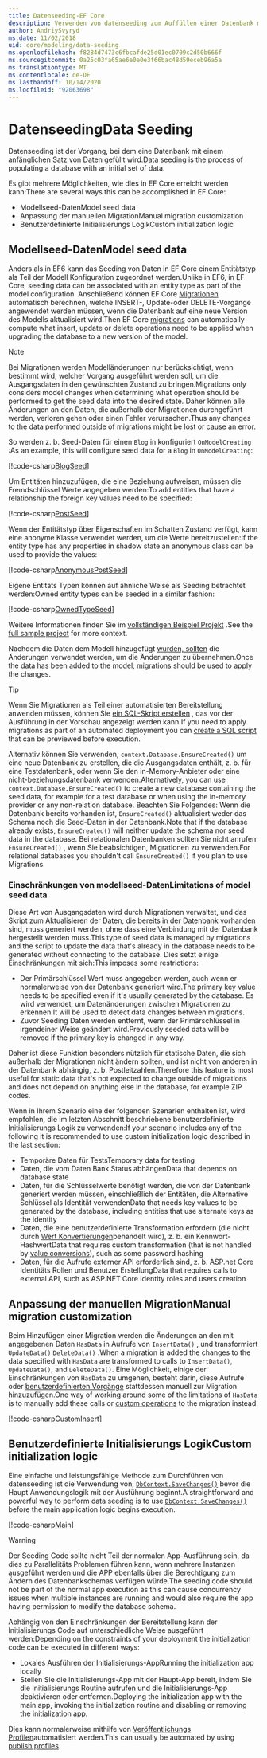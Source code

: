 ```yaml
---
title: Datenseeding-EF Core
description: Verwenden von datenseeding zum Auffüllen einer Datenbank mit einem anfänglichen Satz von Daten mithilfe von Entity Framework Core
author: AndriySvyryd
ms.date: 11/02/2018
uid: core/modeling/data-seeding
ms.openlocfilehash: f8284d7473c6fbcafde25d01ec0709c2d50b666f
ms.sourcegitcommit: 0a25c03fa65ae6e0e0e3f66bac48d59eceb96a5a
ms.translationtype: MT
ms.contentlocale: de-DE
ms.lasthandoff: 10/14/2020
ms.locfileid: "92063698"
---
```

# <a name="data-seeding"></a><span data-ttu-id="5e69e-103">Datenseeding</span><span class="sxs-lookup"><span data-stu-id="5e69e-103">Data Seeding</span></span>

<span data-ttu-id="5e69e-104">Datenseeding ist der Vorgang, bei dem eine Datenbank mit einem anfänglichen Satz von Daten gefüllt wird.</span><span class="sxs-lookup"><span data-stu-id="5e69e-104">Data seeding is the process of populating a database with an initial set of data.</span></span>

<span data-ttu-id="5e69e-105">Es gibt mehrere Möglichkeiten, wie dies in EF Core erreicht werden kann:</span><span class="sxs-lookup"><span data-stu-id="5e69e-105">There are several ways this can be accomplished in EF Core:</span></span>

* <span data-ttu-id="5e69e-106">Modellseed-Daten</span><span class="sxs-lookup"><span data-stu-id="5e69e-106">Model seed data</span></span>
* <span data-ttu-id="5e69e-107">Anpassung der manuellen Migration</span><span class="sxs-lookup"><span data-stu-id="5e69e-107">Manual migration customization</span></span>
* <span data-ttu-id="5e69e-108">Benutzerdefinierte Initialisierungs Logik</span><span class="sxs-lookup"><span data-stu-id="5e69e-108">Custom initialization logic</span></span>

## <a name="model-seed-data"></a><span data-ttu-id="5e69e-109">Modellseed-Daten</span><span class="sxs-lookup"><span data-stu-id="5e69e-109">Model seed data</span></span>

<span data-ttu-id="5e69e-110">Anders als in EF6 kann das Seeding von Daten in EF Core einem Entitätstyp als Teil der Modell Konfiguration zugeordnet werden.</span><span class="sxs-lookup"><span data-stu-id="5e69e-110">Unlike in EF6, in EF Core, seeding data can be associated with an entity type as part of the model configuration.</span></span> <span data-ttu-id="5e69e-111">Anschließend können EF Core [Migrationen](xref:core/managing-schemas/migrations/index) automatisch berechnen, welche INSERT-, Update-oder DELETE-Vorgänge angewendet werden müssen, wenn die Datenbank auf eine neue Version des Modells aktualisiert wird.</span><span class="sxs-lookup"><span data-stu-id="5e69e-111">Then EF Core [migrations](xref:core/managing-schemas/migrations/index) can automatically compute what insert, update or delete operations need to be applied when upgrading the database to a new version of the model.</span></span>

> [!NOTE]
> <span data-ttu-id="5e69e-112">Bei Migrationen werden Modelländerungen nur berücksichtigt, wenn bestimmt wird, welcher Vorgang ausgeführt werden soll, um die Ausgangsdaten in den gewünschten Zustand zu bringen.</span><span class="sxs-lookup"><span data-stu-id="5e69e-112">Migrations only considers model changes when determining what operation should be performed to get the seed data into the desired state.</span></span> <span data-ttu-id="5e69e-113">Daher können alle Änderungen an den Daten, die außerhalb der Migrationen durchgeführt werden, verloren gehen oder einen Fehler verursachen.</span><span class="sxs-lookup"><span data-stu-id="5e69e-113">Thus any changes to the data performed outside of migrations might be lost or cause an error.</span></span>

<span data-ttu-id="5e69e-114">So werden z. b. Seed-Daten für einen `Blog` in konfiguriert `OnModelCreating` :</span><span class="sxs-lookup"><span data-stu-id="5e69e-114">As an example, this will configure seed data for a `Blog` in `OnModelCreating`:</span></span>

[!code-csharp[BlogSeed](../../../samples/core/Modeling/DataSeeding/DataSeedingContext.cs?name=BlogSeed)]

<span data-ttu-id="5e69e-115">Um Entitäten hinzuzufügen, die eine Beziehung aufweisen, müssen die Fremdschlüssel Werte angegeben werden:</span><span class="sxs-lookup"><span data-stu-id="5e69e-115">To add entities that have a relationship the foreign key values need to be specified:</span></span>

[!code-csharp[PostSeed](../../../samples/core/Modeling/DataSeeding/DataSeedingContext.cs?name=PostSeed)]

<span data-ttu-id="5e69e-116">Wenn der Entitätstyp über Eigenschaften im Schatten Zustand verfügt, kann eine anonyme Klasse verwendet werden, um die Werte bereitzustellen:</span><span class="sxs-lookup"><span data-stu-id="5e69e-116">If the entity type has any properties in shadow state an anonymous class can be used to provide the values:</span></span>

[!code-csharp[AnonymousPostSeed](../../../samples/core/Modeling/DataSeeding/DataSeedingContext.cs?name=AnonymousPostSeed)]

<span data-ttu-id="5e69e-117">Eigene Entitäts Typen können auf ähnliche Weise als Seeding betrachtet werden:</span><span class="sxs-lookup"><span data-stu-id="5e69e-117">Owned entity types can be seeded in a similar fashion:</span></span>

[!code-csharp[OwnedTypeSeed](../../../samples/core/Modeling/DataSeeding/DataSeedingContext.cs?name=OwnedTypeSeed)]

<span data-ttu-id="5e69e-118">Weitere Informationen finden Sie im [vollständigen Beispiel Projekt](https://github.com/dotnet/EntityFramework.Docs/tree/master/samples/core/Modeling/DataSeeding) .</span><span class="sxs-lookup"><span data-stu-id="5e69e-118">See the [full sample project](https://github.com/dotnet/EntityFramework.Docs/tree/master/samples/core/Modeling/DataSeeding) for more context.</span></span>

<span data-ttu-id="5e69e-119">Nachdem die Daten dem Modell hinzugefügt [wurden, sollten](xref:core/managing-schemas/migrations/index) die Änderungen verwendet werden, um die Änderungen zu übernehmen.</span><span class="sxs-lookup"><span data-stu-id="5e69e-119">Once the data has been added to the model, [migrations](xref:core/managing-schemas/migrations/index) should be used to apply the changes.</span></span>

> [!TIP]
> <span data-ttu-id="5e69e-120">Wenn Sie Migrationen als Teil einer automatisierten Bereitstellung anwenden müssen, können Sie [ein SQL-Skript erstellen](xref:core/managing-schemas/migrations/index#generate-sql-scripts) , das vor der Ausführung in der Vorschau angezeigt werden kann.</span><span class="sxs-lookup"><span data-stu-id="5e69e-120">If you need to apply migrations as part of an automated deployment you can [create a SQL script](xref:core/managing-schemas/migrations/index#generate-sql-scripts) that can be previewed before execution.</span></span>

<span data-ttu-id="5e69e-121">Alternativ können Sie verwenden, `context.Database.EnsureCreated()` um eine neue Datenbank zu erstellen, die die Ausgangsdaten enthält, z. b. für eine Testdatenbank, oder wenn Sie den in-Memory-Anbieter oder eine nicht-beziehungsdatenbank verwenden.</span><span class="sxs-lookup"><span data-stu-id="5e69e-121">Alternatively, you can use `context.Database.EnsureCreated()` to create a new database containing the seed data, for example for a test database or when using the in-memory provider or any non-relation database.</span></span> <span data-ttu-id="5e69e-122">Beachten Sie Folgendes: Wenn die Datenbank bereits vorhanden ist, `EnsureCreated()` aktualisiert weder das Schema noch die Seed-Daten in der Datenbank.</span><span class="sxs-lookup"><span data-stu-id="5e69e-122">Note that if the database already exists, `EnsureCreated()` will neither update the schema nor seed data in the database.</span></span> <span data-ttu-id="5e69e-123">Bei relationalen Datenbanken sollten Sie nicht anrufen `EnsureCreated()` , wenn Sie beabsichtigen, Migrationen zu verwenden.</span><span class="sxs-lookup"><span data-stu-id="5e69e-123">For relational databases you shouldn't call `EnsureCreated()` if you plan to use Migrations.</span></span>

### <a name="limitations-of-model-seed-data"></a><span data-ttu-id="5e69e-124">Einschränkungen von modellseed-Daten</span><span class="sxs-lookup"><span data-stu-id="5e69e-124">Limitations of model seed data</span></span>

<span data-ttu-id="5e69e-125">Diese Art von Ausgangsdaten wird durch Migrationen verwaltet, und das Skript zum Aktualisieren der Daten, die bereits in der Datenbank vorhanden sind, muss generiert werden, ohne dass eine Verbindung mit der Datenbank hergestellt werden muss.</span><span class="sxs-lookup"><span data-stu-id="5e69e-125">This type of seed data is managed by migrations and the script to update the data that's already in the database needs to be generated without connecting to the database.</span></span> <span data-ttu-id="5e69e-126">Dies setzt einige Einschränkungen mit sich:</span><span class="sxs-lookup"><span data-stu-id="5e69e-126">This imposes some restrictions:</span></span>

* <span data-ttu-id="5e69e-127">Der Primärschlüssel Wert muss angegeben werden, auch wenn er normalerweise von der Datenbank generiert wird.</span><span class="sxs-lookup"><span data-stu-id="5e69e-127">The primary key value needs to be specified even if it's usually generated by the database.</span></span> <span data-ttu-id="5e69e-128">Es wird verwendet, um Datenänderungen zwischen Migrationen zu erkennen.</span><span class="sxs-lookup"><span data-stu-id="5e69e-128">It will be used to detect data changes between migrations.</span></span>
* <span data-ttu-id="5e69e-129">Zuvor Seeding Daten werden entfernt, wenn der Primärschlüssel in irgendeiner Weise geändert wird.</span><span class="sxs-lookup"><span data-stu-id="5e69e-129">Previously seeded data will be removed if the primary key is changed in any way.</span></span>

<span data-ttu-id="5e69e-130">Daher ist diese Funktion besonders nützlich für statische Daten, die sich außerhalb der Migrationen nicht ändern sollten, und ist nicht von anderen in der Datenbank abhängig, z. b. Postleitzahlen.</span><span class="sxs-lookup"><span data-stu-id="5e69e-130">Therefore this feature is most useful for static data that's not expected to change outside of migrations and does not depend on anything else in the database, for example ZIP codes.</span></span>

<span data-ttu-id="5e69e-131">Wenn in Ihrem Szenario eine der folgenden Szenarien enthalten ist, wird empfohlen, die im letzten Abschnitt beschriebene benutzerdefinierte Initialisierungs Logik zu verwenden:</span><span class="sxs-lookup"><span data-stu-id="5e69e-131">If your scenario includes any of the following it is recommended to use custom initialization logic described in the last section:</span></span>

* <span data-ttu-id="5e69e-132">Temporäre Daten für Tests</span><span class="sxs-lookup"><span data-stu-id="5e69e-132">Temporary data for testing</span></span>
* <span data-ttu-id="5e69e-133">Daten, die vom Daten Bank Status abhängen</span><span class="sxs-lookup"><span data-stu-id="5e69e-133">Data that depends on database state</span></span>
* <span data-ttu-id="5e69e-134">Daten, für die Schlüsselwerte benötigt werden, die von der Datenbank generiert werden müssen, einschließlich der Entitäten, die Alternative Schlüssel als Identität verwenden</span><span class="sxs-lookup"><span data-stu-id="5e69e-134">Data that needs key values to be generated by the database, including entities that use alternate keys as the identity</span></span>
* <span data-ttu-id="5e69e-135">Daten, die eine benutzerdefinierte Transformation erfordern (die nicht durch [Wert Konvertierungen](xref:core/modeling/value-conversions)behandelt wird), z. b. ein Kennwort-Hashwert</span><span class="sxs-lookup"><span data-stu-id="5e69e-135">Data that requires custom transformation (that is not handled by [value conversions](xref:core/modeling/value-conversions)), such as some password hashing</span></span>
* <span data-ttu-id="5e69e-136">Daten, für die Aufrufe externer API erforderlich sind, z. b. ASP.net Core Identitäts Rollen und Benutzer Erstellung</span><span class="sxs-lookup"><span data-stu-id="5e69e-136">Data that requires calls to external API, such as ASP.NET Core Identity roles and users creation</span></span>

## <a name="manual-migration-customization"></a><span data-ttu-id="5e69e-137">Anpassung der manuellen Migration</span><span class="sxs-lookup"><span data-stu-id="5e69e-137">Manual migration customization</span></span>

<span data-ttu-id="5e69e-138">Beim Hinzufügen einer Migration werden die Änderungen an den mit angegebenen Daten `HasData` in Aufrufe von `InsertData()` , und transformiert `UpdateData()` `DeleteData()` .</span><span class="sxs-lookup"><span data-stu-id="5e69e-138">When a migration is added the changes to the data specified with `HasData` are transformed to calls to `InsertData()`, `UpdateData()`, and `DeleteData()`.</span></span> <span data-ttu-id="5e69e-139">Eine Möglichkeit, einige der Einschränkungen von `HasData` zu umgehen, besteht darin, diese Aufrufe oder [benutzerdefinierten Vorgänge](xref:core/managing-schemas/migrations/operations) stattdessen manuell zur Migration hinzuzufügen.</span><span class="sxs-lookup"><span data-stu-id="5e69e-139">One way of working around some of the limitations of `HasData` is to manually add these calls or [custom operations](xref:core/managing-schemas/migrations/operations) to the migration instead.</span></span>

[!code-csharp[CustomInsert](../../../samples/core/Modeling/DataSeeding/Migrations/20181102235626_Initial.cs?name=CustomInsert)]

## <a name="custom-initialization-logic"></a><span data-ttu-id="5e69e-140">Benutzerdefinierte Initialisierungs Logik</span><span class="sxs-lookup"><span data-stu-id="5e69e-140">Custom initialization logic</span></span>

<span data-ttu-id="5e69e-141">Eine einfache und leistungsfähige Methode zum Durchführen von datenseeding ist die Verwendung von, [`DbContext.SaveChanges()`](xref:core/saving/index) bevor die Haupt Anwendungslogik mit der Ausführung beginnt.</span><span class="sxs-lookup"><span data-stu-id="5e69e-141">A straightforward and powerful way to perform data seeding is to use [`DbContext.SaveChanges()`](xref:core/saving/index) before the main application logic begins execution.</span></span>

[!code-csharp[Main](../../../samples/core/Modeling/DataSeeding/Program.cs?name=CustomSeeding)]

> [!WARNING]
> <span data-ttu-id="5e69e-142">Der Seeding Code sollte nicht Teil der normalen App-Ausführung sein, da dies zu Parallelitäts Problemen führen kann, wenn mehrere Instanzen ausgeführt werden und die APP ebenfalls über die Berechtigung zum Ändern des Datenbankschemas verfügen würde.</span><span class="sxs-lookup"><span data-stu-id="5e69e-142">The seeding code should not be part of the normal app execution as this can cause concurrency issues when multiple instances are running and would also require the app having permission to modify the database schema.</span></span>

<span data-ttu-id="5e69e-143">Abhängig von den Einschränkungen der Bereitstellung kann der Initialisierungs Code auf unterschiedliche Weise ausgeführt werden:</span><span class="sxs-lookup"><span data-stu-id="5e69e-143">Depending on the constraints of your deployment the initialization code can be executed in different ways:</span></span>

* <span data-ttu-id="5e69e-144">Lokales Ausführen der Initialisierungs-App</span><span class="sxs-lookup"><span data-stu-id="5e69e-144">Running the initialization app locally</span></span>
* <span data-ttu-id="5e69e-145">Stellen Sie die Initialisierungs-App mit der Haupt-App bereit, indem Sie die Initialisierungs Routine aufrufen und die Initialisierungs-App deaktivieren oder entfernen.</span><span class="sxs-lookup"><span data-stu-id="5e69e-145">Deploying the initialization app with the main app, invoking the initialization routine and disabling or removing the initialization app.</span></span>

<span data-ttu-id="5e69e-146">Dies kann normalerweise mithilfe von [Veröffentlichungs Profilen](/aspnet/core/host-and-deploy/visual-studio-publish-profiles)automatisiert werden.</span><span class="sxs-lookup"><span data-stu-id="5e69e-146">This can usually be automated by using [publish profiles](/aspnet/core/host-and-deploy/visual-studio-publish-profiles).</span></span>
